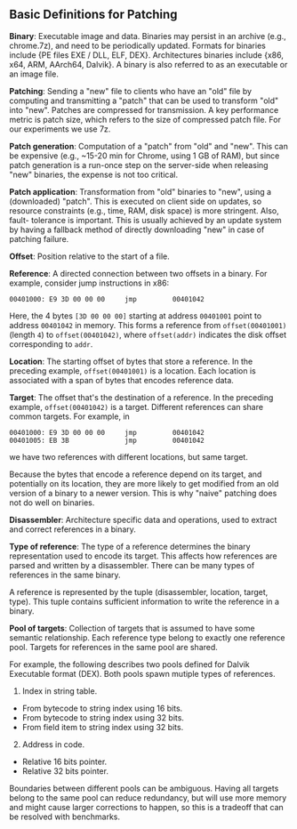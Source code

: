 
Basic Definitions for Patching
------------------------------

**Binary**: Executable image and data. Binaries may persist in an archive 
(e.g., chrome.7z), and need to be periodically updated. Formats for binaries
include {PE files EXE / DLL, ELF, DEX}. Architectures binaries include 
{x86, x64, ARM, AArch64, Dalvik}. A binary is also referred to as an executable 
or an image file.

**Patching**: Sending a "new" file to clients who have an "old" file by 
computing and transmitting a "patch" that can be used to transform "old" into
"new".  Patches are compressed for transmission. A key performance metric is
patch size, which refers to the size of compressed patch file. For our
experiments we use 7z.

**Patch generation**: Computation of a "patch" from "old" and "new". This can be
expensive (e.g., ~15-20 min for Chrome, using 1 GB of RAM), but since patch
generation is a run-once step on the server-side when releasing "new" binaries,
the expense is not too critical.
 
**Patch application**: Transformation from "old" binaries to "new", using a 
(downloaded) "patch".  This is executed on client side on updates, so resource
constraints (e.g., time, RAM, disk space) is more stringent. Also, fault-
tolerance is important. This is usually achieved by an update system by having
a fallback method of directly downloading "new" in case of patching failure.

**Offset**: Position relative to the start of a file.

**Reference**: A directed connection between two offsets in a binary. For
example, consider jump instructions in x86:

    00401000: E9 3D 00 00 00     jmp         00401042

Here, the 4 bytes `[3D 00 00 00]` starting at address `00401001` point to
address `00401042` in memory. This forms a reference from `offset(00401001)`
(length `4`) to `offset(00401042)`, where `offset(addr)` indicates the disk
offset corresponding to `addr`.

**Location**: The starting offset of bytes that store a reference. In the
preceding example, `offset(00401001)` is a location. Each location is associated 
with a span of bytes that encodes reference data.

**Target**: The offset that's the destination of a reference. In the preceding
example, `offset(00401042)` is a target. Different references can share common 
targets. For example, in

    00401000: E9 3D 00 00 00     jmp         00401042
    00401005: EB 3B              jmp         00401042

we have two references with different locations, but same target.

Because the bytes that encode a reference depend on its target, and potentially 
on its location, they are more likely to get modified from an old version of a 
binary to a newer version. This is why "naive" patching does not do well on 
binaries.

**Disassembler**: Architecture specific data and operations, used to extract and
correct references in a binary.

**Type of reference**: The type of a reference determines the binary 
representation used to encode its target. This affects how references are parsed 
and written by a disassembler. There can be many types of references in the same 
binary.

A reference is represented by the tuple (disassembler, location, target, type). 
This tuple contains sufficient information to write the reference in a binary.

**Pool of targets**: Collection of targets that is assumed to have some semantic 
relationship. Each reference type belong to exactly one reference pool. Targets 
for references in the same pool are shared.

For example, the following describes two pools defined for Dalvik Executable 
format (DEX). Both pools spawn mutiple types of references.

1. Index in string table.
  - From bytecode to string index using 16 bits.
  - From bytecode to string index using 32 bits.
  - From field item to string index using 32 bits.
2. Address in code.
  - Relative 16 bits pointer.
  - Relative 32 bits pointer.

Boundaries between different pools can be ambiguous. Having all targets belong 
to the same pool can reduce redundancy, but will use more memory and might 
cause larger corrections to happen, so this is a tradeoff that can be resolved 
with benchmarks.